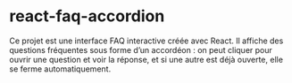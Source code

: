 # react-faq-accordion
Ce projet est une interface FAQ interactive créée avec React. Il affiche des questions fréquentes sous forme d’un accordéon : on peut cliquer pour ouvrir une question et voir la réponse, et si une autre est déjà ouverte, elle se ferme automatiquement.
